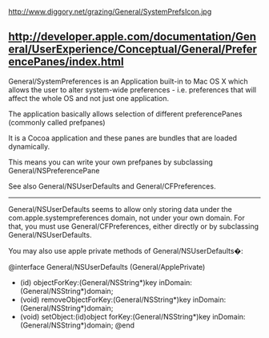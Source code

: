 http://www.diggory.net/grazing/General/SystemPrefsIcon.jpg

http://developer.apple.com/documentation/General/UserExperience/Conceptual/General/PreferencePanes/index.html
----

General/SystemPreferences is an Application built-in to Mac OS X which allows the user to alter system-wide preferences - i.e. preferences that will affect the whole OS and not just one application.

The application basically allows selection of different preferencePanes (commonly called prefpanes)

It is a Cocoa application and these panes are bundles that are loaded dynamically.

This means you can write your own prefpanes by subclassing General/NSPreferencePane

See also General/NSUserDefaults and General/CFPreferences.

----

General/NSUserDefaults seems to allow only storing data under the com.apple.systempreferences domain, not under your own domain. For that, you must use General/CFPreferences, either directly or by subclassing General/NSUserDefaults.

You may also use apple private methods of General/NSUserDefaults�:

    
@interface General/NSUserDefaults (General/ApplePrivate)
- (id) objectForKey:(General/NSString*)key inDomain:(General/NSString*)domain;
- (void) removeObjectForKey:(General/NSString*)key inDomain:(General/NSString*)domain;
- (void) setObject:(id)object forKey:(General/NSString*)key inDomain:(General/NSString*)domain;
@end
